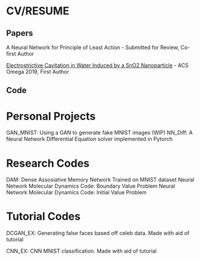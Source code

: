 # CV/RESUME

## Papers
A Neural Network for Principle of Least Action - Submitted for Review, Co-first Author

[Electrostrictive Cavitation in Water Induced by a SnO2 Nanoparticle](https://pubs.acs.org/doi/full/10.1021/acsomega.9b00979) - ACS Omega 2019, First Author

## Code

# Personal Projects
GAN_MNIST: Using a GAN to generate fake MNIST images (WIP)
NN_Diff: A Neural Network Differential Equation solver implemented in Pytorch

# Research Codes
DAM: Dense Assosiative Memory Network Trained on MNIST dataset 
Neural Network Molecular Dynamics Code: Boundary Value Problem
Neural Network Molecular Dynamics Code: Initial Value Problem

# Tutorial Codes
DCGAN_EX: Generating false faces based off celeb data.  Made with aid of tutorial

CNN_EX: CNN MNIST classification.  Made with aid of tutorial 

